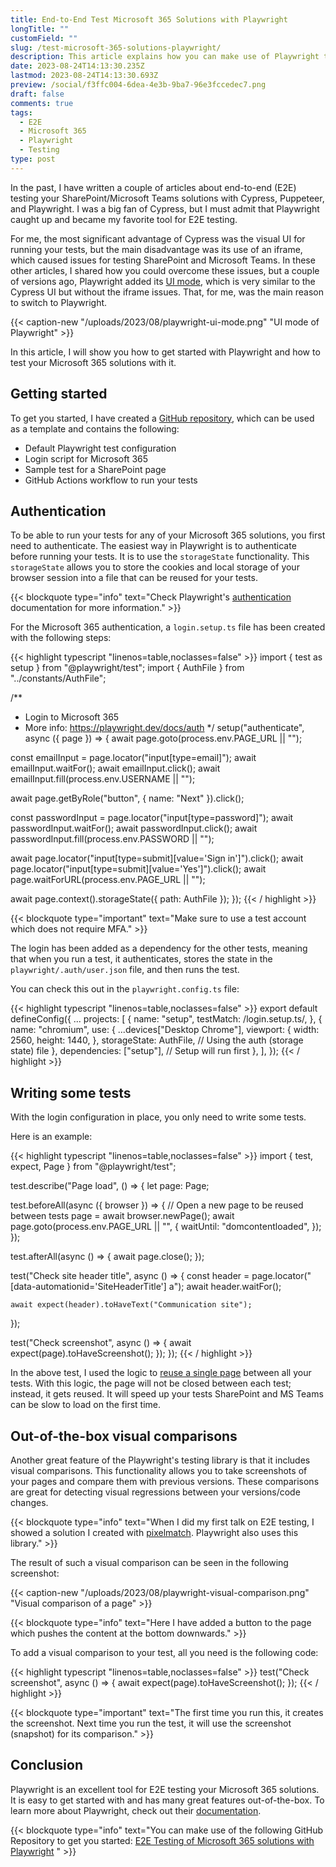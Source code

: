 ```yaml
---
title: End-to-End Test Microsoft 365 Solutions with Playwright
longTitle: ""
customField: ""
slug: /test-microsoft-365-solutions-playwright/
description: This article explains how you can make use of Playwright to end-to-end test your Microsoft 365 (SharePoint & Microsoft Teams) solutions.
date: 2023-08-24T14:13:30.235Z
lastmod: 2023-08-24T14:13:30.693Z
preview: /social/f3ffc004-6dea-4e3b-9ba7-96e3fccedec7.png
draft: false
comments: true
tags:
  - E2E
  - Microsoft 365
  - Playwright
  - Testing
type: post
---
```


In the past, I have written a couple of articles about end-to-end (E2E) testing your SharePoint/Microsoft Teams solutions with Cypress, Puppeteer, and Playwright. I was a big fan of Cypress, but I must admit that Playwright caught up and became my favorite tool for E2E testing.

For me, the most significant advantage of Cypress was the visual UI for running your tests, but the main disadvantage was its use of an iframe, which caused issues for testing SharePoint and Microsoft Teams. In these other articles, I shared how you could overcome these issues, but a couple of versions ago, Playwright added its [UI mode](https://playwright.dev/docs/test-ui-mode), which is very similar to the Cypress UI but without the iframe issues. That, for me, was the main reason to switch to Playwright.

{{< caption-new "/uploads/2023/08/playwright-ui-mode.png" "UI mode of Playwright" >}}

In this article, I will show you how to get started with Playwright and how to test your Microsoft 365 solutions with it.

## Getting started

To get you started, I have created a [GitHub repository](https://github.com/estruyf/testing-microsoft365-playwright-template), which can be used as a template and contains the following:

- Default Playwright test configuration
- Login script for Microsoft 365
- Sample test for a SharePoint page
- GitHub Actions workflow to run your tests

## Authentication

To be able to run your tests for any of your Microsoft 365 solutions, you first need to authenticate. The easiest way in Playwright is to authenticate before running your tests. It is to use the `storageState` functionality. This `storageState` allows you to store the cookies and local storage of your browser session into a file that can be reused for your tests.

{{< blockquote type="info" text="Check Playwright's [authentication](https://playwright.dev/docs/auth) documentation for more information." >}}

For the Microsoft 365 authentication, a `login.setup.ts` file has been created with the following steps:

{{< highlight typescript "linenos=table,noclasses=false" >}}
import { test as setup } from "@playwright/test";
import { AuthFile } from "../constants/AuthFile";

/**
 * Login to Microsoft 365
 * More info: https://playwright.dev/docs/auth
 */
setup("authenticate", async ({ page }) => {
  await page.goto(process.env.PAGE_URL || "");

  const emailInput = page.locator("input[type=email]");
  await emailInput.waitFor();
  await emailInput.click();
  await emailInput.fill(process.env.USERNAME || "");

  await page.getByRole("button", { name: "Next" }).click();

  const passwordInput = page.locator("input[type=password]");
  await passwordInput.waitFor();
  await passwordInput.click();
  await passwordInput.fill(process.env.PASSWORD || "");

  await page.locator("input[type=submit][value='Sign in']").click();
  await page.locator("input[type=submit][value='Yes']").click();
  await page.waitForURL(process.env.PAGE_URL || "");

  await page.context().storageState({ path: AuthFile });
});
{{< / highlight >}}

{{< blockquote type="important" text="Make sure to use a test account which does not require MFA." >}}

The login has been added as a dependency for the other tests, meaning that when you run a test, it authenticates, stores the state in the `playwright/.auth/user.json` file, and then runs the test.

You can check this out in the `playwright.config.ts` file:

{{< highlight typescript "linenos=table,noclasses=false" >}}
export default defineConfig({
  ...
  projects: [
    {
      name: "setup",
      testMatch: /login\.setup.ts/,
    },
    {
      name: "chromium",
      use: {
        ...devices["Desktop Chrome"],
        viewport: {
          width: 2560,
          height: 1440,
        },
        storageState: AuthFile, // Using the auth (storage state) file
      },
      dependencies: ["setup"], // Setup will run first
    },
  ],
});
{{< / highlight >}}

## Writing some tests

With the login configuration in place, you only need to write some tests.

Here is an example:

{{< highlight typescript "linenos=table,noclasses=false" >}}
import { test, expect, Page } from "@playwright/test";

test.describe("Page load", () => {
  let page: Page;

  test.beforeAll(async ({ browser }) => {
    // Open a new page to be reused between tests
    page = await browser.newPage();
    await page.goto(process.env.PAGE_URL || "", {
      waitUntil: "domcontentloaded",
    });
  });

  test.afterAll(async () => {
    await page.close();
  });

  test("Check site header title", async () => {
    const header = page.locator("[data-automationid='SiteHeaderTitle'] a");
    await header.waitFor();

    await expect(header).toHaveText("Communication site");
  });

  test("Check screenshot", async () => {
    await expect(page).toHaveScreenshot();
  });
});
{{< / highlight >}}

In the above test, I used the logic to [reuse a single page](https://playwright.dev/docs/test-retries#reuse-single-page-between-tests) between all your tests. With this logic, the page will not be closed between each test; instead, it gets reused. It will speed up your tests SharePoint and MS Teams can be slow to load on the first time.

## Out-of-the-box visual comparisons

Another great feature of the Playwright's testing library is that it includes visual comparisons. This functionality allows you to take screenshots of your pages and compare them with previous versions. These comparisons are great for detecting visual regressions between your versions/code changes.

{{< blockquote type="info" text="When I did my first talk on E2E testing, I showed a solution I created with [pixelmatch](https://github.com/mapbox/pixelmatch). Playwright also uses this library." >}}

The result of such a visual comparison can be seen in the following screenshot:

{{< caption-new "/uploads/2023/08/playwright-visual-comparison.png" "Visual comparison of a page" >}}

{{< blockquote type="info" text="Here I have added a button to the page which pushes the content at the bottom downwards." >}}

To add a visual comparison to your test, all you need is the following code:

{{< highlight typescript "linenos=table,noclasses=false" >}}
test("Check screenshot", async () => {
  await expect(page).toHaveScreenshot();
});
{{< / highlight >}}

{{< blockquote type="important" text="The first time you run this, it creates the screenshot. Next time you run the test, it will use the screenshot (snapshot) for its comparison." >}}

## Conclusion

Playwright is an excellent tool for E2E testing your Microsoft 365 solutions. It is easy to get started with and has many great features out-of-the-box. To learn more about Playwright, check out their [documentation](https://playwright.dev/docs/intro).

{{< blockquote type="info" text="You can make use of the following GitHub Repository to get you started: [E2E Testing of Microsoft 365 solutions with Playwright](https://github.com/estruyf/testing-microsoft365-playwright-template) " >}}